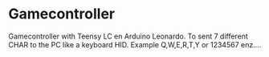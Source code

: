 # Gamecontroller
Gamecontroller with Teensy LC en Arduino Leonardo.
To sent 7 different CHAR to the PC like a keyboard HID.
Example Q,W,E,R,T,Y  or 1234567 enz....
